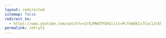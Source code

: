 ```yaml
---
layout: redirected
sitemap: false
redirect_to:
  - https://www.youtube.com/watch?v=2rEzMWdTFDk&list=PLfeA8kIs7Coc1Jn5hC4e_XgbFUaS5jY2i&index=31
permalink: /mfryt1
---
```


